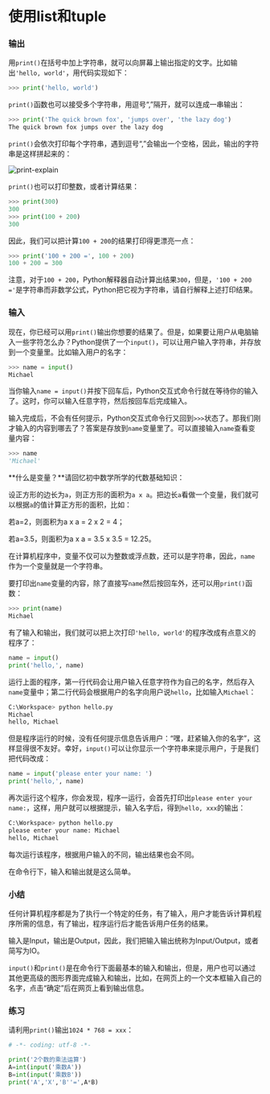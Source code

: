 # 使用list和tuple

### 输出

用`print()`在括号中加上字符串，就可以向屏幕上输出指定的文字。比如输出`'hello, world'`，用代码实现如下：

```py
>>> print('hello, world')
```

`print()`函数也可以接受多个字符串，用逗号“,”隔开，就可以连成一串输出：

```py
>>> print('The quick brown fox', 'jumps over', 'the lazy dog')
The quick brown fox jumps over the lazy dog
```

`print()`会依次打印每个字符串，遇到逗号“,”会输出一个空格，因此，输出的字符串是这样拼起来的：

![](https://cdn.liaoxuefeng.com/cdn/files/attachments/001431643506965540b8016b45c4d27b84c734543f78840000/l "print-explain")

`print()`也可以打印整数，或者计算结果：

```py
>>> print(300)
300
>>> print(100 + 200)
300
```

因此，我们可以把计算`100 + 200`的结果打印得更漂亮一点：

```py
>>> print('100 + 200 =', 100 + 200)
100 + 200 = 300
```

注意，对于`100 + 200`，Python解释器自动计算出结果`300`，但是，`'100 + 200 ='`是字符串而非数学公式，Python把它视为字符串，请自行解释上述打印结果。

### 输入

现在，你已经可以用`print()`输出你想要的结果了。但是，如果要让用户从电脑输入一些字符怎么办？Python提供了一个`input()`，可以让用户输入字符串，并存放到一个变量里。比如输入用户的名字：

```py
>>> name = input()
Michael
```

当你输入`name = input()`并按下回车后，Python交互式命令行就在等待你的输入了。这时，你可以输入任意字符，然后按回车后完成输入。

输入完成后，不会有任何提示，Python交互式命令行又回到`>>>`状态了。那我们刚才输入的内容到哪去了？答案是存放到`name`变量里了。可以直接输入`name`查看变量内容：

```py
>>> name
'Michael'
```

**什么是变量？**请回忆初中数学所学的代数基础知识：

设正方形的边长为`a`，则正方形的面积为`a x a`。把边长`a`看做一个变量，我们就可以根据`a`的值计算正方形的面积，比如：

若a=2，则面积为a x a = 2 x 2 = 4；

若a=3.5，则面积为a x a = 3.5 x 3.5 = 12.25。

在计算机程序中，变量不仅可以为整数或浮点数，还可以是字符串，因此，`name`作为一个变量就是一个字符串。

要打印出`name`变量的内容，除了直接写`name`然后按回车外，还可以用`print()`函数：

```py
>>> print(name)
Michael
```

有了输入和输出，我们就可以把上次打印`'hello, world'`的程序改成有点意义的程序了：

```py
name = input()
print('hello,', name)
```

运行上面的程序，第一行代码会让用户输入任意字符作为自己的名字，然后存入`name`变量中；第二行代码会根据用户的名字向用户说`hello`，比如输入`Michael`：

```bash
C:\Workspace> python hello.py
Michael
hello, Michael
```

但是程序运行的时候，没有任何提示信息告诉用户：“嘿，赶紧输入你的名字”，这样显得很不友好。幸好，`input()`可以让你显示一个字符串来提示用户，于是我们把代码改成：

```py
name = input('please enter your name: ')
print('hello,', name)
```

再次运行这个程序，你会发现，程序一运行，会首先打印出`please enter your name:`，这样，用户就可以根据提示，输入名字后，得到`hello, xxx`的输出：

```bash
C:\Workspace> python hello.py
please enter your name: Michael
hello, Michael
```

每次运行该程序，根据用户输入的不同，输出结果也会不同。

在命令行下，输入和输出就是这么简单。

### 小结

任何计算机程序都是为了执行一个特定的任务，有了输入，用户才能告诉计算机程序所需的信息，有了输出，程序运行后才能告诉用户任务的结果。

输入是Input，输出是Output，因此，我们把输入输出统称为Input/Output，或者简写为IO。

`input()`和`print()`是在命令行下面最基本的输入和输出，但是，用户也可以通过其他更高级的图形界面完成输入和输出，比如，在网页上的一个文本框输入自己的名字，点击“确定”后在网页上看到输出信息。

### 练习

请利用`print()`输出`1024 * 768 = xxx`：

```py
# -*- coding: utf-8 -*-

print('2个数的乘法运算')
A=int(input('乘数A'))
B=int(input('乘数B'))
print('A','X','B''=',A*B)
```



